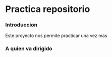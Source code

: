 # Practica repositorio 
### Introduccion
Este proyecto nos permite practicar una vez mas

### A quien va dirigido 
